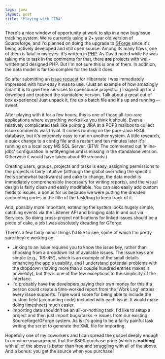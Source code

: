 ```yaml
---
tags: java
layout: post
title: "Playing with JIRA"
---
```




There's a nice window of opportunity at work to slip in a new bug/issue tracking system. We're currently using a 2+ year old version of Sourceforge, and I'd planned on doing the upgrade to <a href="http://gforge.org/">GForge</a> since it's being actively developed and still open source. Among its many flaws, one of them is fatal in my eyes: it's written in <a href="/2003/03/18/not_to_be_ungrateful.html">PHP</a>. As David noted while he was taking me to task in the comments for that, there <b>are</b> projects with well-written and designed PHP. But I'm not sure this is one of them. In addition, the data model is far too complex for the task it does.

<p>So after submitting an <a href="http://opensource.atlassian.com/projects/hibernate/secure/ViewIssue.jspa?key=HB-93">issue request</a> for Hibernate I was immediately impressed with how easy it was to use. (Just an example of how amazingly smart it is to give free services to opensource projects...) I signed up for a download and grabbed the standalone version. Talk about a great out of box experience! Just unpack it, fire up a batch file and it's up and running -- sweet!</p>

<p>After playing with it for a few hours, this is one of those all-too-rare applications where everything works like you think it should. Even a relatively complicated task like pointing JIRA at a POP3 mailbox to collect issue comments was trivial. It comes running on the pure-Java HSQL database, but it's extremely easy to run on another system. A little research, a quick change to a config file and a restart and ten minutes later it's running on a local copy MS SQL Server. (BTW: The commented out 'inline-jdbc' configuration in entityengine.xml is missing in the standalone version. Otherwise it would have taken about 60 seconds.)</p>

<p>Creating users, groups, projects and tasks is easy, assigning permissions to the projects is fairly intuitive (although the global overriding the specific feels somewhat backwards) and cake to change, the data model is immediately comprehensible (necessary for writing reports), and the visual design is fairly clean and easily modifiable. 
You can also easily add custom fields to issues, a bonus for us because we were putting the dreaded accounting codes in the title of the task/bug to keep track of it.</p>

<p>And, possibly more important, extending the system looks hugely simple, catching events via the Listener API and bringing data in and out via Services. So doing cross-project notifications for linked issues should be a piece of cake, a job I was absolutely dreading for GForge.</p>

<p>There's a few fairly minor things I'd like to see, some of which I'm pretty sure they're working on:</p>

<p><ul>
  <li>Linking to an issue requires you to know the issue key, rather than choosing from a dropdown list of available issues. The issue keys are simple (e.g., 'RS-45'), which is an example of the small details enhancing the app's usability, and I understand potential problems with the dropdown (having more than a couple hundred entries makes it unwieldly), but this is one of the few exceptions to the simplicity of the interface.</li>
  <li>I'd probably have the developers paying their own money for this if a person could create a time-worked report from the 'Work Log' entries every issue supports. Triple word score for being able to include the custom field (accounting code) included with each issue. It would make doing timesheets much easier.</li>
  <li>Importing data shouldn't be an all-or-nothing task. I'd like to setup a project and then just import bugs/tasks -&gt; issues from our existing Sourceforge/GForge system. As is it's going to be a fairly painful task writing the script to generate the XML file for importing.</li>
</ul>

<p>Hopefully one of my coworkers and I can spread the gospel deeply enough to convince management that the $800 purchase price (which is <b>nothing</b>) with all of the above is better than free and struggling with all of the above. And a bonus: you get the source when you purchase!</p>


